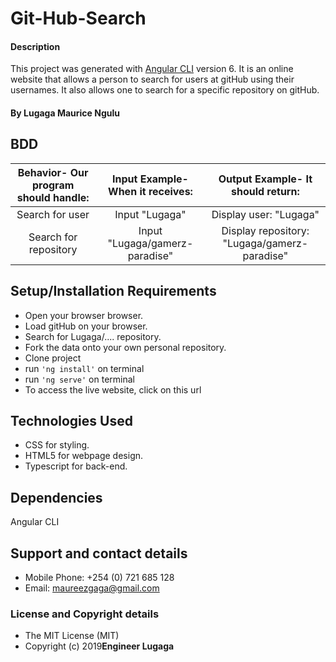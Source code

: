 # Git-Hub-Search

#### Description

This project was generated with [Angular CLI](https://github.com/angular/angular-cli) version 6. It is an online website that allows a person to search for users at gitHub using their usernames. It also allows one to search for a specific repository on gitHub.

#### By **Lugaga Maurice Ngulu**

## BDD

| Behavior- Our program should handle: | Input Example- When it receives: | Output Example- It should return: |
| :-------------: | :-------------: | :-------------: |
| Search for user | Input "Lugaga" | Display user: "Lugaga" |
| Search for repository | Input "Lugaga/gamerz-paradise" | Display repository: "Lugaga/gamerz-paradise" |

## Setup/Installation Requirements

* Open your browser browser.
* Load gitHub on your browser.
* Search for Lugaga/.... repository.
* Fork the data onto your own personal repository.
* Clone project
* run `'ng install'` on terminal
* run `'ng serve'` on terminal
* To access the live website, click on this url 

## Technologies Used

* CSS for styling.
* HTML5 for webpage design.
* Typescript for back-end.

## Dependencies

Angular CLI

## Support and contact details

* Mobile Phone: +254 (0) 721 685 128
* Email: maureezgaga@gmail.com

### License and Copyright details

* The MIT License (MIT)
* Copyright (c) 2019**Engineer Lugaga**